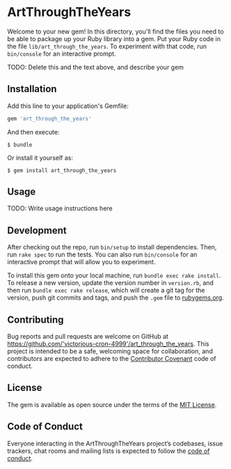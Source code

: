 # ArtThroughTheYears

Welcome to your new gem! In this directory, you'll find the files you need to be able to package up your Ruby library into a gem. Put your Ruby code in the file `lib/art_through_the_years`. To experiment with that code, run `bin/console` for an interactive prompt.

TODO: Delete this and the text above, and describe your gem

## Installation

Add this line to your application's Gemfile:

```ruby
gem 'art_through_the_years'
```

And then execute:

    $ bundle

Or install it yourself as:

    $ gem install art_through_the_years

## Usage

TODO: Write usage instructions here

## Development

After checking out the repo, run `bin/setup` to install dependencies. Then, run `rake spec` to run the tests. You can also run `bin/console` for an interactive prompt that will allow you to experiment.

To install this gem onto your local machine, run `bundle exec rake install`. To release a new version, update the version number in `version.rb`, and then run `bundle exec rake release`, which will create a git tag for the version, push git commits and tags, and push the `.gem` file to [rubygems.org](https://rubygems.org).

## Contributing

Bug reports and pull requests are welcome on GitHub at https://github.com/'victorious-cron-4999'/art_through_the_years. This project is intended to be a safe, welcoming space for collaboration, and contributors are expected to adhere to the [Contributor Covenant](http://contributor-covenant.org) code of conduct.

## License

The gem is available as open source under the terms of the [MIT License](https://opensource.org/licenses/MIT).

## Code of Conduct

Everyone interacting in the ArtThroughTheYears project’s codebases, issue trackers, chat rooms and mailing lists is expected to follow the [code of conduct](https://github.com/'victorious-cron-4999'/art_through_the_years/blob/master/CODE_OF_CONDUCT.md).
